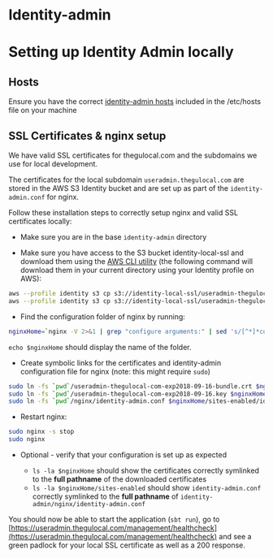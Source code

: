 # Identity-admin

# Setting up Identity Admin locally

## Hosts

Ensure you have the correct [identity-admin hosts](https://github.com/guardian/identity-admin/blob/master/nginx/hosts) included in the /etc/hosts file on your machine

## SSL Certificates & nginx setup

We have valid SSL certificates for thegulocal.com and the subdomains we use for local development.

The certificates for the local subdomain `useradmin.thegulocal.com` are stored in the AWS S3 Identity bucket and are set up as part of the `identity-admin.conf` for nginx.

Follow these installation steps to correctly setup nginx and valid SSL certificates locally:

* Make sure you are in the base `identity-admin` directory

* Make sure you have access to the S3 bucket identity-local-ssl and download them using the [AWS CLI utility](https://aws.amazon.com/cli/) (the following command will download them in your current directory using your Identity profile on AWS):

```bash
aws --profile identity s3 cp s3://identity-local-ssl/useradmin-thegulocal-com-exp2018-09-16-bundle.crt . 1>/dev/null
aws --profile identity s3 cp s3://identity-local-ssl/useradmin-thegulocal-com-exp2018-09-16.key . 1>/dev/null
```

* Find the configuration folder of nginx by running:

```bash
nginxHome=`nginx -V 2>&1 | grep "configure arguments:" | sed 's/[^*]*conf-path=\([^ ]*\)\/nginx\.conf.*/\1/g'`
```

`echo $nginxHome` should display the name of the folder.

* Create symbolic links for the certificates and identity-admin configuration file for nginx (note: this might require `sudo`)

```bash
sudo ln -fs `pwd`/useradmin-thegulocal-com-exp2018-09-16-bundle.crt $nginxHome/useradmin-thegulocal-com-exp2018-09-16-bundle.crt
sudo ln -fs `pwd`/useradmin-thegulocal-com-exp2018-09-16.key $nginxHome/useradmin-thegulocal-com-exp2018-09-16.key
sudo ln -fs `pwd`/nginx/identity-admin.conf $nginxHome/sites-enabled/identity-admin.conf
```

* Restart nginx:

```bash
sudo nginx -s stop
sudo nginx
```

* Optional - verify that your configuration is set up as expected

    - `ls -la $nginxHome` should show the certificates correctly symlinked to the **full pathname** of the downloaded certificates
    - `ls -la $nginxHome/sites-enabled` should show `identity-admin.conf`  correctly symlinked to the **full pathname** of `identity-admin/nginx/identity-admin.conf`

You should now be able to start the application (`sbt run`), go to [https://useradmin.thegulocal.com/management/healthcheck](https://useradmin.thegulocal.com/management/healthcheck) and see a green padlock for your local SSL certificate as well as a 200 response.
